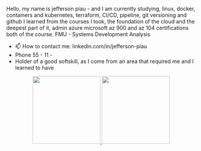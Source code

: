 Hello, my name is jefferson piau - and I am currently studying, linux,
docker, containers and kubernetes, terraform, CI/CD, pipeline, git versioning and github
I learned from the courses I took, the foundation of the cloud and the deepest part of it, admin azure microsoft
az 900 and az 104 certifications both of the course. FMU - Systems Development Analysis
- 📫 How to contact me: linkedin.com/in/jefferson-piau
- Phone 55 - 11 - 
- Holder of a good softskill, as I come from an area that required me and I learned to have

<div align="center">
  <a href="https://github.com/devjeffersonpiau">
  <img height="180em" src="https://github-readme-stats.vercel.app/api?username=devjeffersonpiau&show_icons=false&theme=dark&include_all_commits=true&count_private=true"/>
  <img height="180em" src="https://github-readme-stats.vercel.app/api/top-langs/?username=devjeffersonpiau&layout=compact&langs_count=7&theme=dark"/>
    </div>
 

